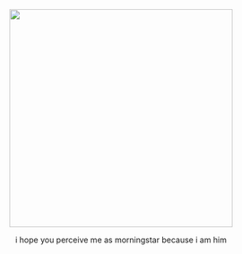 <div id="header" align="center">
<a href="https://www.tumblr.com/sarcophagid/753740554952671232/ithaquas-so-gay-i-woulda-went-crazy">
  <img src="https://64.media.tumblr.com/12e5a7df398599d7afced2567aff7a76/af1caba4b5316649-87/s1280x1920/bfac0648ca45dde9d5b758104bdbc72ed1589db6.jpg" alt=" " width="398" height="390">
</a>
<div id="header" align="center">

i hope you perceive me as morningstar because i am him
